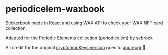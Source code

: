 # periodicelem-waxbook
Stickerbook made in React and using WAX API to check your WAX NFT card collection.

Adapted for the Periodic Elements collection (periodicelem) by sebrock

All credit for the original [cryptomonKeys version](https://github.com/andrecrjr/cryptomonkey-stickerbook) goes to [andrecrjr](https://github.com/andrecrjr) 💛
